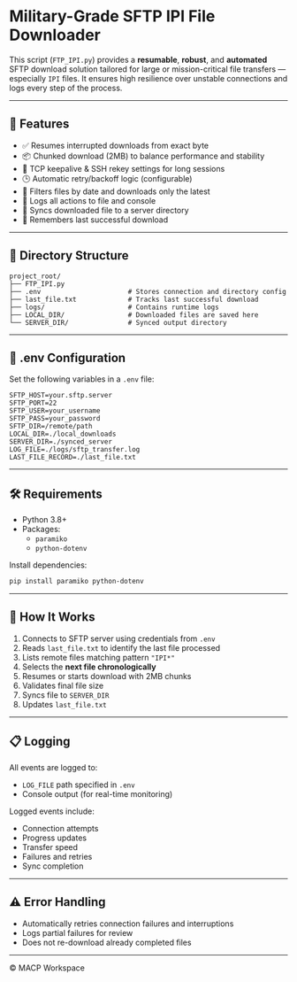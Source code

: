 # Military-Grade SFTP IPI File Downloader

This script (`FTP_IPI.py`) provides a **resumable**, **robust**, and **automated** SFTP download solution tailored for large or mission-critical file transfers — especially `IPI` files. It ensures high resilience over unstable connections and logs every step of the process.

---

## 🚀 Features

- ✅ Resumes interrupted downloads from exact byte
- 📦 Chunked download (2MB) to balance performance and stability
- 🔐 TCP keepalive & SSH rekey settings for long sessions
- 🕒 Automatic retry/backoff logic (configurable)
- 📂 Filters files by date and downloads only the latest
- 📝 Logs all actions to file and console
- 🔄 Syncs downloaded file to a server directory
- 🧠 Remembers last successful download

---

## 📁 Directory Structure

```
project_root/
├── FTP_IPI.py
├── .env                      # Stores connection and directory config
├── last_file.txt             # Tracks last successful download
├── logs/                     # Contains runtime logs
├── LOCAL_DIR/                # Downloaded files are saved here
└── SERVER_DIR/               # Synced output directory
```

---

## 🧾 .env Configuration

Set the following variables in a `.env` file:

```env
SFTP_HOST=your.sftp.server
SFTP_PORT=22
SFTP_USER=your_username
SFTP_PASS=your_password
SFTP_DIR=/remote/path
LOCAL_DIR=./local_downloads
SERVER_DIR=./synced_server
LOG_FILE=./logs/sftp_transfer.log
LAST_FILE_RECORD=./last_file.txt
```

---

## 🛠️ Requirements

- Python 3.8+
- Packages:
  - `paramiko`
  - `python-dotenv`

Install dependencies:
```bash
pip install paramiko python-dotenv
```

---

## 🧪 How It Works

1. Connects to SFTP server using credentials from `.env`
2. Reads `last_file.txt` to identify the last file processed
3. Lists remote files matching pattern `"IPI*"`
4. Selects the **next file chronologically**
5. Resumes or starts download with 2MB chunks
6. Validates final file size
7. Syncs file to `SERVER_DIR`
8. Updates `last_file.txt`

---

## 📋 Logging

All events are logged to:
- `LOG_FILE` path specified in `.env`
- Console output (for real-time monitoring)

Logged events include:
- Connection attempts
- Progress updates
- Transfer speed
- Failures and retries
- Sync completion

---

## ⚠️ Error Handling

- Automatically retries connection failures and interruptions
- Logs partial failures for review
- Does not re-download already completed files

---

© MACP Workspace
